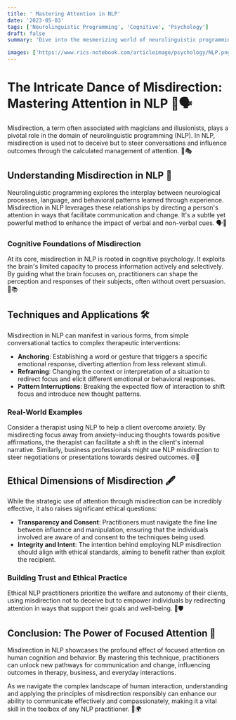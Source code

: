 ```yaml
---
title: ' Mastering Attention in NLP'
date: '2023-05-03'
tags: ['Neurolinguistic Programming', 'Cognitive', 'Psychology']
draft: false
summary: 'Dive into the mesmerizing world of neurolinguistic programming (NLP) and explore how the strategic use of misdirection harnesses the power of language to manipulate attention. From cognitive psychology to real-world applications, uncover the secrets and ethical considerations of this powerful communicative tool.'

images: ['https://www.rics-notebook.com/articleimage/psychology/NLP.png']
---
```


# The Intricate Dance of Misdirection: Mastering Attention in NLP 🧠🗣️

Misdirection, a term often associated with magicians and illusionists, plays a pivotal role in the domain of neurolinguistic programming (NLP). In NLP, misdirection is used not to deceive but to steer conversations and influence outcomes through the calculated management of attention. 🧩🎭

## Understanding Misdirection in NLP 🔄

Neurolinguistic programming explores the interplay between neurological processes, language, and behavioral patterns learned through experience. Misdirection in NLP leverages these relationships by directing a person's attention in ways that facilitate communication and change. It's a subtle yet powerful method to enhance the impact of verbal and non-verbal cues. 🗣️🧠

### Cognitive Foundations of Misdirection

At its core, misdirection in NLP is rooted in cognitive psychology. It exploits the brain's limited capacity to process information actively and selectively. By guiding what the brain focuses on, practitioners can shape the perception and responses of their subjects, often without overt persuasion. 🧬📚

## Techniques and Applications 🛠️

Misdirection in NLP can manifest in various forms, from simple conversational tactics to complex therapeutic interventions:

- **Anchoring**: Establishing a word or gesture that triggers a specific emotional response, diverting attention from less relevant stimuli.
- **Reframing**: Changing the context or interpretation of a situation to redirect focus and elicit different emotional or behavioral responses.
- **Pattern Interruptions**: Breaking the expected flow of interaction to shift focus and introduce new thought patterns.

### Real-World Examples

Consider a therapist using NLP to help a client overcome anxiety. By misdirecting focus away from anxiety-inducing thoughts towards positive affirmations, the therapist can facilitate a shift in the client's internal narrative. Similarly, business professionals might use NLP misdirection to steer negotiations or presentations towards desired outcomes. 🌐💼

## Ethical Dimensions of Misdirection 🖋️

While the strategic use of attention through misdirection can be incredibly effective, it also raises significant ethical questions:

- **Transparency and Consent**: Practitioners must navigate the fine line between influence and manipulation, ensuring that the individuals involved are aware of and consent to the techniques being used.
- **Integrity and Intent**: The intention behind employing NLP misdirection should align with ethical standards, aiming to benefit rather than exploit the recipient.

### Building Trust and Ethical Practice

Ethical NLP practitioners prioritize the welfare and autonomy of their clients, using misdirection not to deceive but to empower individuals by redirecting attention in ways that support their goals and well-being. 🌟🛡️

## Conclusion: The Power of Focused Attention 🎯

Misdirection in NLP showcases the profound effect of focused attention on human cognition and behavior. By mastering this technique, practitioners can unlock new pathways for communication and change, influencing outcomes in therapy, business, and everyday interactions.

As we navigate the complex landscape of human interaction, understanding and applying the principles of misdirection responsibly can enhance our ability to communicate effectively and compassionately, making it a vital skill in the toolbox of any NLP practitioner. 🚀🌍
